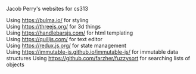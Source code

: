 Jacob Perry's websites for cs313

Using https://bulma.io/ for styling<br>
Using https://threejs.org/ for 3d things<br>
Using https://handlebarsjs.com/ for html templating<br>
Using https://quilljs.com/ for text editor<br>
Using https://redux.js.org/ for state management<br>
Using https://immutable-js.github.io/immutable-js/ for immutable data structures
Using https://github.com/farzher/fuzzysort for searching lists of objects
